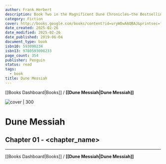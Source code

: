 ```yaml
---
author: Frank Herbert
description: Book Two in the Magnificent Dune Chronicles—the Bestselling Science Fiction Adventure of All Time Dune Messiah continues the story of Paul Atreides, better known—and feared—as the man christened Muad’Dib. As Emperor of the known universe, he possesses more power than a single man was ever meant to wield. Worshipped as a religious icon by the fanatical Fremen, Paul faces the enmity of the political houses he displaced when he assumed the throne—and a conspiracy conducted within his own sphere of influence. And even as House Atreides begins to crumble around him from the machinations of his enemies, the true threat to Paul comes to his lover, Chani, and the unborn heir to his family’s dynasty...
category: Fiction
cover: http://books.google.com/books/content?id=uryWDwAAQBAJ&printsec=frontcover&img=1&zoom=1&edge=curl&source=gbs_api
date_created: 2025-02-26
date_modified: 2025-02-26
date_published: 2019-06-04
document_type: book
isbn10: 593098234
isbn13: 9780593098233
page_count: 354
publisher: Penguin
status: read
tags:
  - book
title: Dune Messiah
---
```

[[Books Dashboard|Books]] / **[[Dune Messiah|Dune Messiah]]**

![cover | 300](http://books.google.com/books/content?id=uryWDwAAQBAJ&printsec=frontcover&img=1&zoom=1&edge=curl&source=gbs_api)

# Dune Messiah

## Chapter 01 - <chapter_name>


---
[[Books Dashboard|Books]] / **[[Dune Messiah|Dune Messiah]]**